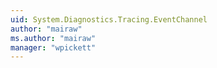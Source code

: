 ```yaml
---
uid: System.Diagnostics.Tracing.EventChannel
author: "mairaw"
ms.author: "mairaw"
manager: "wpickett"
---
```

